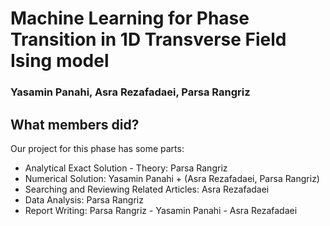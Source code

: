 # Machine Learning for Phase Transition in 1D Transverse Field Ising model

### Yasamin Panahi, Asra Rezafadaei, Parsa Rangriz

## What members did?

Our project for this phase has some parts:

- Analytical Exact Solution - Theory: Parsa Rangriz
- Numerical Solution: Yasamin Panahi + (Asra Rezafadaei, Parsa Rangriz) 
- Searching and Reviewing Related Articles: Asra Rezafadaei
- Data Analysis: Parsa Rangriz
- Report Writing: Parsa Rangriz - Yasamin Panahi - Asra Rezafadaei
